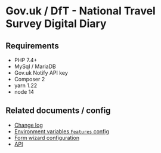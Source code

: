 # Gov.uk / DfT - National Travel Survey Digital Diary

## Requirements
- PHP 7.4+
- MySql / MariaDB
- Gov.uk Notify API key
- Composer 2
- yarn 1.22
- node 14

## Related documents / config
- [Change log](docs/ChangeLog.md)
- [Environment variables `Features` config](docs/Features.md)
- [Form wizard configuration](config/form_wizards/README.md)
- [API](docs/API.md)